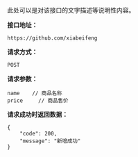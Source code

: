 此处可以是对该接口的文字描述等说明性内容。  

**接口地址：**
    
    https://github.com/xiabeifeng

**请求方式：**
	
	POST

**请求参数：**
	
	name    // 商品名称
    price     // 商品售价

**请求成功时返回数据：**

    {
        "code": 200,
        "message": "新增成功"
    }
